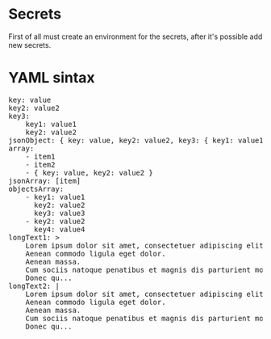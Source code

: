 # Secrets
First of all must create an environment for the secrets, after it's possible add new secrets.
# YAML sintax
<pre>
key: value
key2: value2
key3:
    key1: value1
    key2: value2
jsonObject: { key: value, key2: value2, key3: { key1: value1, key2: value2 } }
array:
    - item1
    - item2
    - { key: value, key2: value2 }
jsonArray: [item]
objectsArray:
    - key1: value1
      key2: value2
      key3: value3
    - key2: value2
      key4: value4
longText1: >
    Lorem ipsum dolor sit amet, consectetuer adipiscing elit.
    Aenean commodo ligula eget dolor.
    Aenean massa.
    Cum sociis natoque penatibus et magnis dis parturient montes, nascetur ridiculus mus.
    Donec qu...
longText2: |
    Lorem ipsum dolor sit amet, consectetuer adipiscing elit.
    Aenean commodo ligula eget dolor.
    Aenean massa.
    Cum sociis natoque penatibus et magnis dis parturient montes, nascetur ridiculus mus.
    Donec qu...
</pre>
